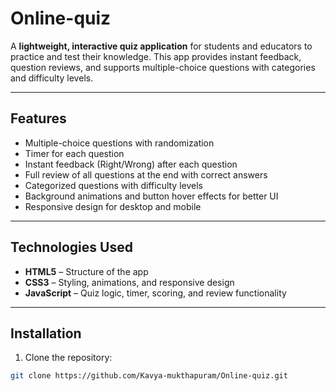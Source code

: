 # Online-quiz

A **lightweight, interactive quiz application** for students and educators to practice and test their knowledge. This app provides instant feedback, question reviews, and supports multiple-choice questions with categories and difficulty levels.

---

## Features

- Multiple-choice questions with randomization  
- Timer for each question  
- Instant feedback (Right/Wrong) after each question  
- Full review of all questions at the end with correct answers   
- Categorized questions with difficulty levels  
- Background animations and button hover effects for better UI  
- Responsive design for desktop and mobile  

---

## Technologies Used

- **HTML5** – Structure of the app  
- **CSS3** – Styling, animations, and responsive design  
- **JavaScript** – Quiz logic, timer, scoring, and review functionality  

---

## Installation

1. Clone the repository:

```bash
git clone https://github.com/Kavya-mukthapuram/Online-quiz.git
